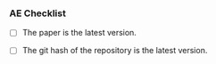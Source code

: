 ### AE Checklist

- [ ] The paper is the latest version.
- [ ] The git hash of the repository is the latest version.


